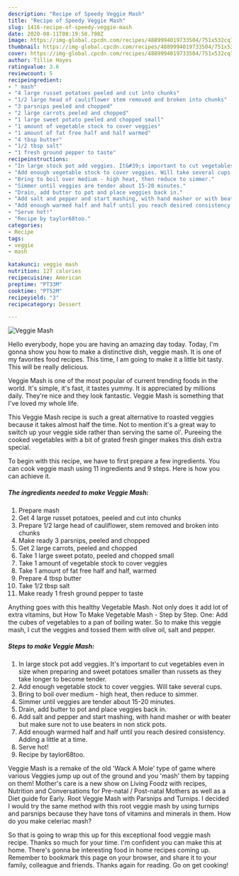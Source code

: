 ```yaml
---
description: "Recipe of Speedy Veggie Mash"
title: "Recipe of Speedy Veggie Mash"
slug: 1416-recipe-of-speedy-veggie-mash
date: 2020-08-11T08:19:58.798Z
image: https://img-global.cpcdn.com/recipes/4889994019733504/751x532cq70/veggie-mash-recipe-main-photo.jpg
thumbnail: https://img-global.cpcdn.com/recipes/4889994019733504/751x532cq70/veggie-mash-recipe-main-photo.jpg
cover: https://img-global.cpcdn.com/recipes/4889994019733504/751x532cq70/veggie-mash-recipe-main-photo.jpg
author: Tillie Hayes
ratingvalue: 3.6
reviewcount: 5
recipeingredient:
- " mash"
- "4 large russet potatoes peeled and cut into chunks"
- "1/2 large head of cauliflower stem removed and broken into chunks"
- "3 parsnips peeled and chopped"
- "2 large carrots peeled and chopped"
- "1 large sweet potato peeled and chopped small"
- "1 amount of vegetable stock to cover veggies"
- "1 amount of fat free half and half warmed"
- "4 tbsp butter"
- "1/2 tbsp salt"
- "1 fresh ground pepper to taste"
recipeinstructions:
- "In large stock pot add veggies. It&#39;s important to cut vegetables even in size when preparing and sweet potatoes smaller than russets as they take longer to become tender."
- "Add enough vegetable stock to cover veggies. Will take several cups."
- "Bring to boil over medium - high heat, then reduce to simmer."
- "Simmer until veggies are tender about 15-20 minutes."
- "Drain, add butter to pot and place veggies back in."
- "Add salt and pepper and start mashing, with hand masher or with beater but make sure not to use beaters in non stick pots."
- "Add enough warmed half and half until you reach desired consistency. Adding a little at a time."
- "Serve hot!"
- "Recipe by taylor68too."
categories:
- Recipe
tags:
- veggie
- mash

katakunci: veggie mash 
nutrition: 127 calories
recipecuisine: American
preptime: "PT33M"
cooktime: "PT52M"
recipeyield: "3"
recipecategory: Dessert

---
```



![Veggie Mash](https://img-global.cpcdn.com/recipes/4889994019733504/751x532cq70/veggie-mash-recipe-main-photo.jpg)

Hello everybody, hope you are having an amazing day today. Today, I'm gonna show you how to make a distinctive dish, veggie mash. It is one of my favorites food recipes. This time, I am going to make it a little bit tasty. This will be really delicious.

Veggie Mash is one of the most popular of current trending foods in the world. It's simple, it's fast, it tastes yummy. It is appreciated by millions daily. They're nice and they look fantastic. Veggie Mash is something that I've loved my whole life.

This Veggie Mash recipe is such a great alternative to roasted veggies because it takes almost half the time. Not to mention it&#39;s a great way to switch up your veggie side rather than serving the same ol&#39;. Pureeing the cooked vegetables with a bit of grated fresh ginger makes this dish extra special.


To begin with this recipe, we have to first prepare a few ingredients. You can cook veggie mash using 11 ingredients and 9 steps. Here is how you can achieve it.

<!--inarticleads1-->

##### The ingredients needed to make Veggie Mash:

1. Prepare  mash
1. Get 4 large russet potatoes, peeled and cut into chunks
1. Prepare 1/2 large head of cauliflower, stem removed and broken into chunks
1. Make ready 3 parsnips, peeled and chopped
1. Get 2 large carrots, peeled and chopped
1. Take 1 large sweet potato, peeled and chopped small
1. Take 1 amount of vegetable stock to cover veggies
1. Take 1 amount of fat free half and half, warmed
1. Prepare 4 tbsp butter
1. Take 1/2 tbsp salt
1. Make ready 1 fresh ground pepper to taste


Anything goes with this healthy Vegetable Mash. Not only does it add lot of extra vitamins, but How To Make Vegetable Mash - Step by Step. One: Add the cubes of vegetables to a pan of boiling water. So to make this veggie mash, I cut the veggies and tossed them with olive oil, salt and pepper. 

<!--inarticleads2-->

##### Steps to make Veggie Mash:

1. In large stock pot add veggies. It&#39;s important to cut vegetables even in size when preparing and sweet potatoes smaller than russets as they take longer to become tender.
1. Add enough vegetable stock to cover veggies. Will take several cups.
1. Bring to boil over medium - high heat, then reduce to simmer.
1. Simmer until veggies are tender about 15-20 minutes.
1. Drain, add butter to pot and place veggies back in.
1. Add salt and pepper and start mashing, with hand masher or with beater but make sure not to use beaters in non stick pots.
1. Add enough warmed half and half until you reach desired consistency. Adding a little at a time.
1. Serve hot!
1. Recipe by taylor68too.


Veggie Mash is a remake of the old &#39;Wack A Mole&#39; type of game where various Veggies jump up out of the ground and you &#39;mash&#39; them by tapping on them! Mother&#39;s care is a new show on Living Foodz with recipes, Nutrition and Conversations for Pre-natal / Post-natal Mothers as well as a Diet guide for Early. Root Veggie Mash with Parsnips and Turnips. I decided I would try the same method with this root veggie mash by using turnips and parsnips because they have tons of vitamins and minerals in them. How do you make celeriac mash? 

So that is going to wrap this up for this exceptional food veggie mash recipe. Thanks so much for your time. I'm confident you can make this at home. There's gonna be interesting food in home recipes coming up. Remember to bookmark this page on your browser, and share it to your family, colleague and friends. Thanks again for reading. Go on get cooking!
